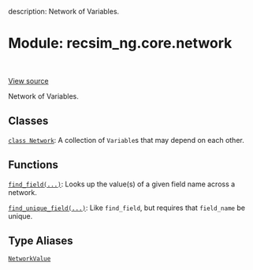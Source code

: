 description: Network of Variables.

<div itemscope itemtype="http://developers.google.com/ReferenceObject">
<meta itemprop="name" content="recsim_ng.core.network" />
<meta itemprop="path" content="Stable" />
</div>

# Module: recsim_ng.core.network

<!-- Insert buttons and diff -->

<table class="tfo-notebook-buttons tfo-api nocontent" align="left">

</table>

<a target="_blank" href="https://github.com/google-research/recsim_ng/tree/master/recsim_ng/core/network.py">View
source</a>

Network of Variables.

## Classes

[`class Network`](../../recsim_ng/core/network/Network.md): A collection of
`Variable`s that may depend on each other.

## Functions

[`find_field(...)`](../../recsim_ng/core/network/find_field.md): Looks up the
value(s) of a given field name across a network.

[`find_unique_field(...)`](../../recsim_ng/core/network/find_unique_field.md):
Like `find_field`, but requires that `field_name` be unique.

## Type Aliases

[`NetworkValue`](../../recsim_ng/core/network/NetworkValue.md)
